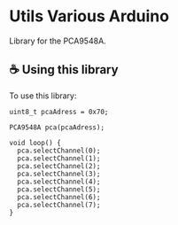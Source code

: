 # Utils Various Arduino

Library for the PCA9548A.

## ☕ Using this library

To use this library:

```
uint8_t pcaAdress = 0x70;

PCA9548A pca(pcaAdress);

void loop() {
  pca.selectChannel(0);
  pca.selectChannel(1);
  pca.selectChannel(2);
  pca.selectChannel(3);
  pca.selectChannel(4);
  pca.selectChannel(5);
  pca.selectChannel(6);
  pca.selectChannel(7);
}
```